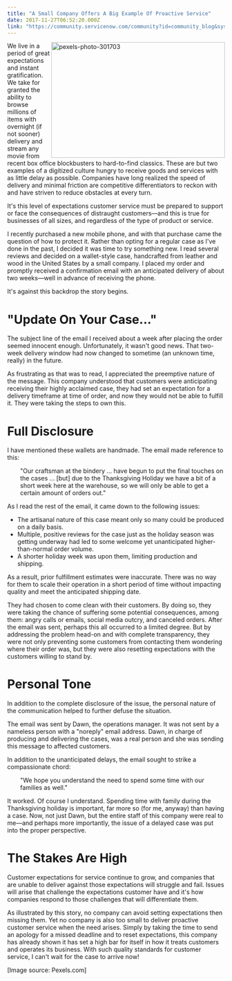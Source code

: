 ```yaml
---
title: "A Small Company Offers A Big Example Of Proactive Service"
date: 2017-11-27T06:52:20.000Z
link: "https://community.servicenow.com/community?id=community_blog&sys_id=308c66e1dbd0dbc01dcaf3231f9619ec"
---
```

<p><img alt="pexels-photo-301703" class="alignnone wp-image-3015" height="268" src="https://insightsincustomerservice.files.wordpress.com/2017/11/pexels-photo-301703.jpeg" style="float: right;" width="402"/>We live in a period of great expectations and instant gratification. We take for granted the ability to browse millions of items with overnight (if not sooner) delivery and stream any movie from recent box office blockbusters to hard-to-find classics. These are but two examples of a digitized culture hungry to receive goods and services with as little delay as possible. Companies have long realized the speed of delivery and minimal friction are competitive differentiators to reckon with and have striven to reduce obstacles at every turn.</p><p></p><p>It's this level of expectations customer service must be prepared to support or face the consequences of distraught customers—and this is true for businesses of all sizes, and regardless of the type of product or service.</p><p></p><p>I recently purchased a new mobile phone, and with that purchase came the question of how to protect it. Rather than opting for a regular case as I've done in the past, I decided it was time to try something new. I read several reviews and decided on a wallet-style case, handcrafted from leather and wood in the United States by a small company. I placed my order and promptly received a confirmation email with an anticipated delivery of about two weeks—well in advance of receiving the phone.</p><p></p><p>It's against this backdrop the story begins.</p><p></p><h1>"Update On Your Case..."</h1><p>The subject line of the email I received about a week after placing the order seemed innocent enough. Unfortunately, it wasn't good news. That two-week delivery window had now changed to sometime (an unknown time, really) in the future.</p><p></p><p>As frustrating as that was to read, I appreciated the preemptive nature of the message. This company understood that customers were anticipating receiving their highly acclaimed case, they had set an expectation for a delivery timeframe at time of order, and now they would not be able to fulfill it. They were taking the steps to own this.</p><p></p><h1>Full Disclosure</h1><p>I have mentioned these wallets are handmade. The email made reference to this:</p><p></p><p style="padding-left: 30px;">"Our craftsman at the bindery ... have begun to put the final touches on the cases ... [but] due to the Thanksgiving Holiday we have a bit of a short week here at the warehouse, so we will only be able to get a certain amount of orders out."</p><p style="padding-left: 30px;"></p><p>As I read the rest of the email, it came down to the following issues:</p><p></p><ul><li>The artisanal nature of this case meant only so many could be produced on a daily basis.</li><li>Multiple, positive reviews for the case just as the holiday season was getting underway had led to some welcome yet unanticipated higher-than-normal order volume.</li><li>A shorter holiday week was upon them, limiting production and shipping.</li></ul><p></p><p>As a result, prior fulfillment estimates were inaccurate. There was no way for them to scale their operation in a short period of time without impacting quality and meet the anticipated shipping date.</p><p></p><p>They had chosen to come clean with their customers. By doing so, they were taking the chance of suffering some potential consequences, among them: angry calls or emails, social media outcry, and canceled orders. After the email was sent, perhaps this all occurred to a limited degree. But by addressing the problem head-on and with complete transparency, they were not only preventing some customers from contacting them wondering where their order was, but they were also resetting expectations with the customers willing to stand by.</p><p></p><h1>Personal Tone</h1><p>In addition to the complete disclosure of the issue, the personal nature of the communication helped to further defuse the situation.</p><p></p><p>The email was sent by Dawn, the operations manager. It was not sent by a nameless person with a "noreply" email address. Dawn, in charge of producing and delivering the cases, was a real person and she was sending this message to affected customers.</p><p></p><p>In addition to the unanticipated delays, the email sought to strike a compassionate chord:</p><p></p><p style="padding-left: 30px;">"We hope you understand the need to spend some time with our families as well."</p><p style="padding-left: 30px;"></p><p>It worked. Of course I understand. Spending time with family during the Thanksgiving holiday is important, far more so (for me, anyway) than having a case. Now, not just Dawn, but the entire staff of this company were real to me—and perhaps more importantly, the issue of a delayed case was put into the proper perspective.</p><p></p><h1>The Stakes Are High</h1><p>Customer expectations for service continue to grow, and companies that are unable to deliver against those expectations will struggle and fail. Issues will arise that challenge the expectations customer have and it's how companies respond to those challenges that will differentiate them.</p><p></p><p>As illustrated by this story, no company can avoid setting expectations then missing them. Yet no company is also too small to deliver proactive customer service when the need arises. Simply by taking the time to send an apology for a missed deadline and to reset expectations, this company has already shown it has set a high bar for itself in how it treats customers and operates its business. With such quality standards for customer service, I can't wait for the case to arrive now!</p><p></p><p>[Image source: Pexels.com]</p>